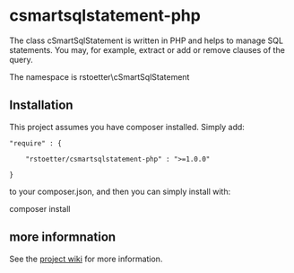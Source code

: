 # csmartsqlstatement-php

The class cSmartSqlStatement is written in PHP and helps to manage SQL statements. You may, for example, extract or add or remove clauses of the query.

The namespace is rstoetter\\cSmartSqlStatement

## Installation

This project assumes you have composer installed. Simply add:

    "require" : {

        "rstoetter/csmartsqlstatement-php" : ">=1.0.0"

    }

to your composer.json, and then you can simply install with:

composer install

## more informnation

See the [project wiki](https://github.com/rstoetter/csmartsqlstatement-php/wiki) for more information.

